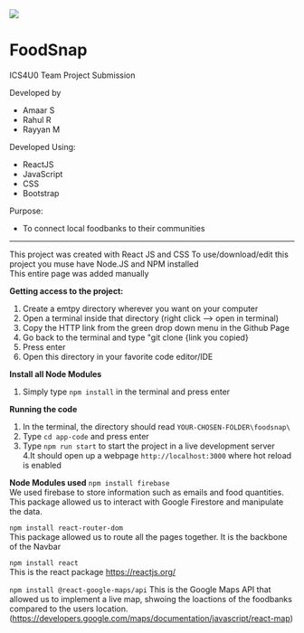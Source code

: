 <img src="https://user-images.githubusercontent.com/87737710/165318321-7a850aca-0147-4ab1-aa2e-2ff87b0f10c2.png">

# FoodSnap
 ICS4U0 Team Project Submission
 
 Developed by
 - Amaar S
 - Rahul R
 - Rayyan M

Developed Using:
- ReactJS
- JavaScript
- CSS
- Bootstrap

Purpose:
- To connect local foodbanks to their communities

____________________________________________________________________

This project was created with React JS and CSS
To use/download/edit this project you muse have Node.JS and NPM installed    
This entire page was added manually    

**Getting access to the project:**

1. Create a emtpy directory wherever you want on your computer    
2. Open a terminal inside that directory (right click --> open in terminal)   
3. Copy the HTTP link from the green drop down menu in the Github Page    
4. Go back to the terminal and type "git clone {link you copied}    
5. Press enter    
6. Open this directory in your favorite code editor/IDE   

**Install all Node Modules**    
1. Simply type ``npm install`` in the terminal and press enter    

**Running the code**
1. In the terminal, the directory should read ``YOUR-CHOSEN-FOLDER\foodsnap\``    
2. Type ``cd app-code`` and press enter    
3. Type ``npm run start`` to start the project in a live development server    
4.It should open up a webpage ```http://localhost:3000``` where hot reload is enabled    

**Node Modules used**
``npm install firebase``    
We used firebase to store information such as emails and food quantities. This package allowed us to interact with Google Firestore and manipulate the data.    

``npm install react-router-dom``  
This package allowed us to route all the pages together. It is the backbone of the Navbar    

``npm install react``    
This is the react package https://reactjs.org/

``npm install @react-google-maps/api``
This is the Google Maps API that allowed us to implement a live map, shwoing the loactions of the foodbanks compared to the users location. (https://developers.google.com/maps/documentation/javascript/react-map)    




